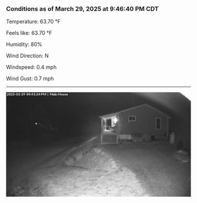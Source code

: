 ### Conditions as of March 29, 2025 at 9:46:40 PM CDT 

Temperature: 63.70 &deg;F

Feels like: 63.70 &deg;F

Humidity: 80%

Wind Direction: N

Windspeed: 0.4 mph

Wind Gust: 0.7 mph

---

<img src="./images/latest.jpeg"/>

